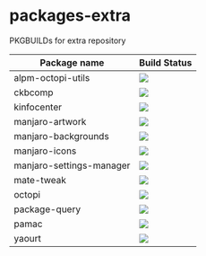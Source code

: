 # packages-extra
PKGBUILDs for extra repository

| Package name | Build Status |
| ------------ | ------------ |
| alpm-octopi-utils   | ![](http://159.65.88.73:8080/view/Extra/job/alpm-octopi-utils/badge/icon) |
| ckbcomp | ![](http://159.65.88.73:8080/view/Extra/job/ckbcomp/badge/icon) |
| kinfocenter | ![](http://159.65.88.73:8080/view/Extra/job/kinfocenter/badge/icon) |
| manjaro-artwork | ![](http://159.65.88.73:8080/view/Extra/job/manjaro-artwork/badge/icon) |
| manjaro-backgrounds | ![](http://159.65.88.73:8080/view/Extra/job/manjaro-backgrounds/badge/icon) |
| manjaro-icons | ![](http://159.65.88.73:8080/view/Extra/job/manjaro-icons/badge/icon) |
| manjaro-settings-manager | ![](http://159.65.88.73:8080/view/Extra/job/manjaro-settings-manager/badge/icon) |
| mate-tweak | ![](http://159.65.88.73:8080/view/Extra/job/mate-tweak/badge/icon) |
| octopi | ![](http://159.65.88.73:8080/view/Extra/job/octopi/badge/icon) |
| package-query | ![](http://159.65.88.73:8080/view/Extra/job/package-query/badge/icon) |
| pamac | ![](http://159.65.88.73:8080/view/Extra/job/pamac/badge/icon) |
| yaourt | ![](http://159.65.88.73:8080/view/Extra/job/yaourt/badge/icon) |
